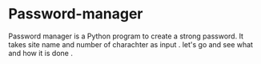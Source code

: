 # Password-manager
Password manager is a Python program to create a strong password.
It takes site name and number of charachter as input .
let's go and see what and how it is done .

